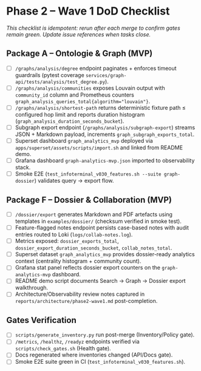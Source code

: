 # Phase 2 – Wave 1 DoD Checklist

_This checklist is idempotent: rerun after each merge to confirm gates remain green. Update issue references when tasks close._

## Package A – Ontologie & Graph (MVP)

- [ ] `/graphs/analysis/degree` endpoint paginates + enforces timeout guardrails (pytest coverage `services/graph-api/tests/analysis/test_degree.py`).
- [ ] `/graphs/analysis/communities` exposes Louvain output with `community_id` column and Prometheus counters `graph_analysis_queries_total{algorithm="louvain"}`.
- [ ] `/graphs/analysis/shortest-path` returns deterministic fixture path ≤ configured hop limit and reports duration histogram (`graph_analysis_duration_seconds_bucket`).
- [ ] Subgraph export endpoint (`/graphs/analysis/subgraph-export`) streams JSON + Markdown payload, increments `graph_subgraph_exports_total`.
- [ ] Superset dashboard `graph_analytics_mvp` deployed via `apps/superset/assets/scripts/import.sh` and linked from README demo.
- [ ] Grafana dashboard `graph-analytics-mvp.json` imported to observability stack.
- [ ] Smoke E2E (`test_infoterminal_v030_features.sh --suite graph-dossier`) validates query → export flow.

## Package F – Dossier & Collaboration (MVP)

- [ ] `/dossier/export` generates Markdown and PDF artefacts using templates in `examples/dossier/` (checksum verified in smoke test).
- [ ] Feature-flagged notes endpoint persists case-based notes with audit entries routed to Loki (`logs/collab-notes.log`).
- [ ] Metrics exposed: `dossier_exports_total`, `dossier_export_duration_seconds_bucket`, `collab_notes_total`.
- [ ] Superset dataset `graph_analytics_mvp` provides dossier-ready analytics context (centrality histogram + community count).
- [ ] Grafana stat panel reflects dossier export counters on the `graph-analytics-mvp` dashboard.
- [ ] README demo script documents Search → Graph → Dossier export walkthrough.
- [ ] Architecture/Observability review notes captured in `reports/architecture/phase2-wave1.md` post-completion.

## Gates Verification

- [ ] `scripts/generate_inventory.py` run post-merge (Inventory/Policy gate).
- [ ] `/metrics`, `/healthz`, `/readyz` endpoints verified via `scripts/check_gates.sh` (Health gate).
- [ ] Docs regenerated where inventories changed (API/Docs gate).
- [ ] Smoke E2E suite green in CI (`test_infoterminal_v030_features.sh`).
